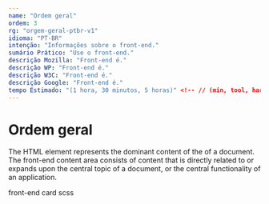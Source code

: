 ```yaml
---
name: "Ordem geral"
ordem: 3
rg: "orgem-geral-ptbr-v1"
idioma: "PT-BR"
intenção: "Informações sobre o front-end."
sumário Prático: "Use o front-end."
descrição Mozilla: "Front-end é."
descrição WP: "Front-end é."
descrição W3C: "Front-end é."
descrição Google: "Front-end é."
tempo Estimado: "(1 hora, 30 minutos, 5 horas)" <!-- // (min, tool, hard) -
---
```


# Ordem geral

The <front-end> HTML element represents the dominant content of the <body> of a document.
The front-end content area consists of content that is directly related to or expands upon the central topic of a document, or the central functionality of an application.

front-end card scss
